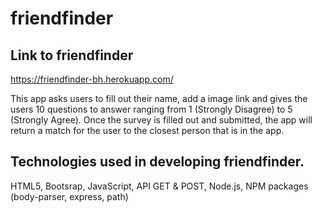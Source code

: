 # friendfinder


## Link to friendfinder
https://friendfinder-bh.herokuapp.com/


This app asks users to fill out their name, add a image link and gives the users 10 questions to answer ranging from 1 (Strongly Disagree) to 5 (Strongly Agree).  Once the survey is filled out and submitted, the app will return a match for the user to the closest person that is in the app. 

## Technologies used in developing friendfinder.

HTML5, Bootsrap, JavaScript, API GET & POST, Node.js, NPM packages (body-parser, express, path)

